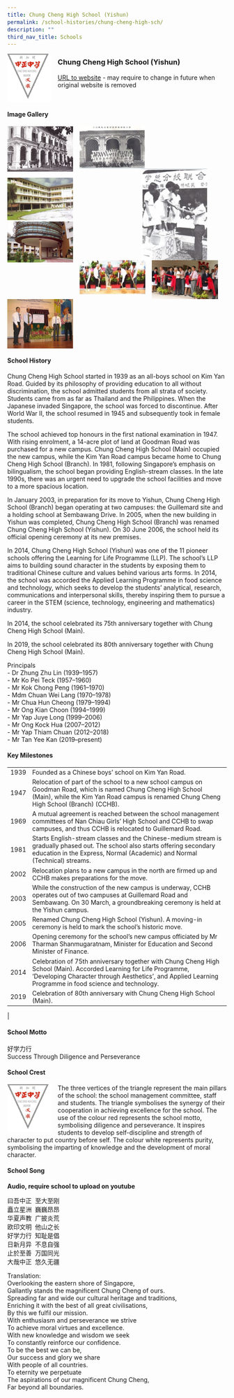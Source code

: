 ```yaml
---
title: Chung Cheng High School (Yishun)
permalink: /school-histories/chung-cheng-high-sch/
description: ""
third_nav_title: Schools
---
```

<img src="/images/chungchenghighyishun1.jpg" style="width:20%;margin-right:15px;" align = "left">

### **Chung Cheng High School (Yishun)**
[URL to website](http://chungchenghighyishun.moe.edu.sg/) - may require to change in future when original website is removed

<br clear="left">

#### **Image Gallery**

<p><a href="https://d1yxymztqoj7qn.amplifyapp.com/images/chungchenghighyishun2.jpg">  
<img src="/images/chungchenghighyishun2.jpg" style="width:30%;margin-right:15px;" align = "left">
</a></p>

<p><a href="https://d1yxymztqoj7qn.amplifyapp.com/images/chungchenghighyishun3.jpg">  
<img src="/images/chungchenghighyishun3.jpg" style="width:30%;margin-right:15px;" align = "left">
</a></p>

<p><a href="https://d1yxymztqoj7qn.amplifyapp.com/images/chungchenghighyishun4.jpg">  
<img src="/images/chungchenghighyishun4.jpg" style="width:30%;margin-right:45px;" align = "right">
</a></p>

<br clear="left">

<p><a href="https://d1yxymztqoj7qn.amplifyapp.com/images/chungchenghighyishun5.jpg">  
<img src="/images/chungchenghighyishun5.jpg" style="width:30%;margin-right:15px;" align = "left">
</a></p>

<p><a href="https://d1yxymztqoj7qn.amplifyapp.com/images/chungchenghighyishun6.jpg">  
<img src="/images/chungchenghighyishun6.jpg" style="width:30%;margin-right:15px;" align = "left">
</a></p>

<p><a href="https://d1yxymztqoj7qn.amplifyapp.com/images/chungchenghighyishun7.jpg">  
<img src="/images/chungchenghighyishun7.jpg" style="width:30%;margin-right:15px;" align = "left">
</a></p>

<p><a href="https://d1yxymztqoj7qn.amplifyapp.com/images/chungchenghighyishun9.jpg">  
<img src="/images/chungchenghighyishun9.jpg" style="width:30%;margin-right:15px;" align = "left">
</a></p>

<br clear="left">

#### **School History**
Chung Cheng High School started in 1939 as an all-boys school on Kim Yan Road. Guided by its philosophy of providing education to all without discrimination, the school admitted students from all strata of society. Students came from as far as Thailand and the Philippines. When the Japanese invaded Singapore, the school was forced to discontinue. After World War II, the school resumed in 1945 and subsequently took in female students.

The school achieved top honours in the first national examination in 1947. With rising enrolment, a 14-acre plot of land at Goodman Road was purchased for a new campus. Chung Cheng High School (Main) occupied the new campus, while the Kim Yan Road campus became home to Chung Cheng High School (Branch). In 1981, following Singapore’s emphasis on bilingualism, the school began providing English-stream classes. In the late 1990s, there was an urgent need to upgrade the school facilities and move to a more spacious location.

In January 2003, in preparation for its move to Yishun, Chung Cheng High School (Branch) began operating at two campuses: the Guillemard site and a holding school at Sembawang Drive. In 2005, when the new building in Yishun was completed, Chung Cheng High School (Branch) was renamed Chung Cheng High School (Yishun). On 30 June 2006, the school held its official opening ceremony at its new premises.

In 2014, Chung Cheng High School (Yishun) was one of the 11 pioneer schools offering the Learning for Life Programme (LLP). The school’s LLP aims to building sound character in the students by exposing them to traditional Chinese culture and values behind various arts forms. In 2014, the school was accorded the Applied Learning Programme in food science and technology, which seeks to develop the students’ analytical, research, communications and interpersonal skills, thereby inspiring them to pursue a career in the STEM (science, technology, engineering and mathematics) industry. 

In 2014, the school celebrated its 75th anniversary together with Chung Cheng High School (Main).   
  
In 2019, the school celebrated its 80th anniversary together with Chung Cheng High School (Main).

Principals<br>
\- Dr Zhung Zhu Lin (1939–1957)<br>
\- Mr Ko Pei Teck (1957–1960)<br>
\- Mr Kok Chong Peng (1961–1970)<br>
\- Mdm Chuan Wei Lang (1970–1978)<br>
\- Mr Chua Hun Cheong (1979–1994)<br>
\- Mr Ong Kian Choon (1994–1999)<br>
\- Mr Yap Juye Long (1999–2006)<br>
\- Mr Ong Kock Hua (2007–2012)<br>
\- Mr Yap Thiam Chuan (2012–2018)<br>
\- Mr Tan Yee Kan (2019–present)

#### **Key Milestones**

|  |  |
|:---:|---|
| 1939 | Founded as a Chinese boys’ school on Kim Yan Road. |
| 1947 | Relocation of part of the school to a new school campus on Goodman Road, which is named Chung Cheng High School (Main), while the Kim Yan Road campus is renamed Chung Cheng High School (Branch) (CCHB). |
| 1969 | A mutual agreement is reached between the school management committees of Nan Chiau Girls’ High School and CCHB to swap campuses, and thus CCHB is relocated to Guillemard Road. |
| 1981 | Starts English-stream classes and the Chinese-medium stream is gradually phased out. The school also starts offering secondary education in the Express, Normal (Academic) and Normal (Technical) streams. |
| 2002 | Relocation plans to a new campus in the north are firmed up and CCHB makes preparations for the move. |
| 2003 | While the construction of the new campus is underway, CCHB operates out of two campuses at Guillemard Road and Sembawang. On 30 March, a groundbreaking ceremony is held at the Yishun campus. |
| 2005 | Renamed Chung Cheng High School (Yishun). A moving-in ceremony is held to mark the school’s historic move. |
| 2006 | Opening ceremony for the school’s new campus officiated by Mr Tharman Shanmugaratnam, Minister for Education and Second Minister of Finance. |
| 2014 | Celebration of 75th anniversary together with Chung Cheng High School (Main). Accorded Learning for Life Programme, ‘Developing Character through Aesthetics’, and Applied Learning Programme in food science and technology. |
| 2019 | Celebration of 80th anniversary with Chung Cheng High School (Main). |
|

#### **School Motto**
好学力行<br>
Success Through Diligence and Perseverance

#### **School Crest**
<img src="/images/chungchenghighyishun1.jpg" style="width:20%;margin-right:15px;" align = "left">

The three vertices of the triangle represent the main pillars of the school: the school management committee, staff and students. The triangle symbolises the synergy of their cooperation in achieving excellence for the school. The use of the colour red represents the school motto, symbolising diligence and perseverance. It inspires students to develop self-discipline and strength of character to put country before self. The colour white represents purity, symbolising the imparting of knowledge and the development of moral character.

#### **School Song**
**Audio, require school to upload on youtube**

曰吾中正  至大至刚<br>
矗立星洲  巍巍昂昂<br>
华夏声教  广披炎荒<br>
欧印文明  他山之长<br>
好学力行  知耻是倡<br>
日新月异  不息自强<br>
止於至善  万国同光<br>
大哉中正  悠久无疆

Translation:<br>
Overlooking the eastern shore of Singapore,<br>
Gallantly stands the magnificent Chung Cheng of ours.<br>
Spreading far and wide our cultural heritage and traditions,<br>
Enriching it with the best of all great civilisations,<br>
By this we fulfil our mission.<br>
With enthusiasm and perseverance we strive<br>
To achieve moral virtues and excellence.<br>
With new knowledge and wisdom we seek<br>
To constantly reinforce our confidence.<br>
To be the best we can be,<br>
Our success and glory we share<br>
With people of all countries.<br>
To eternity we perpetuate<br>
The aspirations of our magnificent Chung Cheng,<br>
Far beyond all boundaries.